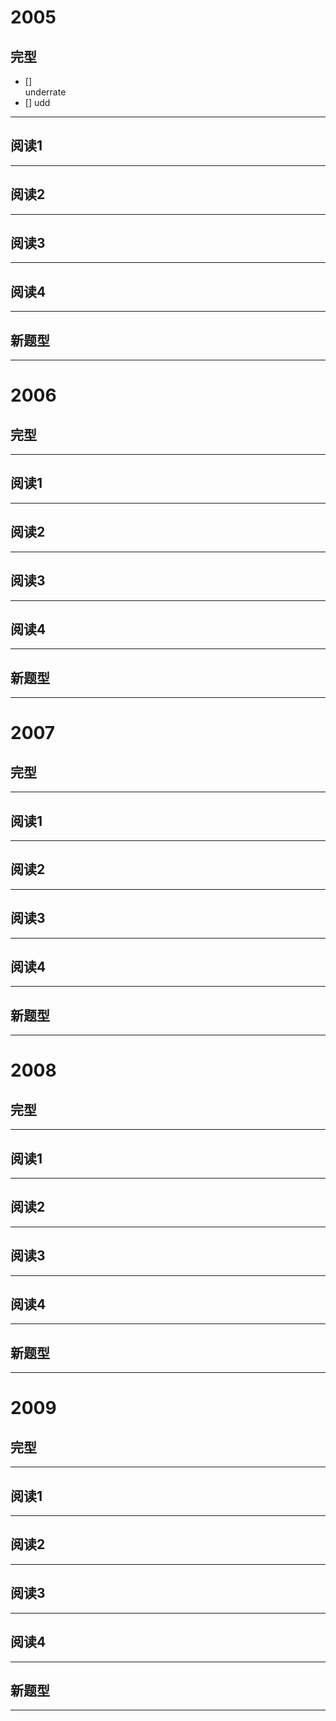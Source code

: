 # 2005
## 完型
- [] <div title="低估"> underrate</div>
- [] udd
***
## 阅读1
***
## 阅读2
***
## 阅读3
***
## 阅读4
***
## 新题型
***
# 2006
## 完型
***
## 阅读1
***
## 阅读2
***
## 阅读3
***
## 阅读4
***
## 新题型
***
# 2007
## 完型
***
## 阅读1
***
## 阅读2
***
## 阅读3
***
## 阅读4
***
## 新题型
***
# 2008
## 完型
***
## 阅读1
***
## 阅读2
***
## 阅读3
***
## 阅读4
***
## 新题型
***
# 2009
## 完型
***
## 阅读1
***
## 阅读2
***
## 阅读3
***
## 阅读4
***
## 新题型
***